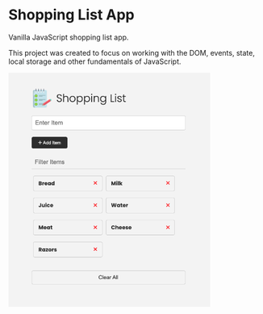 # Shopping List App

Vanilla JavaScript shopping list app.

This project was created to focus on working with the DOM, events, state, local storage and other fundamentals of JavaScript.

<img src="images/screen.png" width="400">
